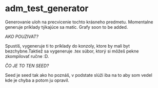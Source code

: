 # adm_test_generator
 
Generovanie uloh na precvicenie tochto krásneho predmetu. Momentalne generuje
príklady týkajúce sa matíc. Grafy soon to be added.

*AKO POUZIVAT?*

Spustíš, vygeneruje ti to príklady do konzoly, ktore by mali byt bezchybne.Taktiež 
sa vygeneruje .tex súbor, ktorý si môžeš pekne zkompilovať ručne :D.

*ČO JE TO TEN SEED?*

Seed je seed tak ako ho poznáš, v podstate slúži iba na to aby som vedel 
kde je chyba a potom ju opravil.
